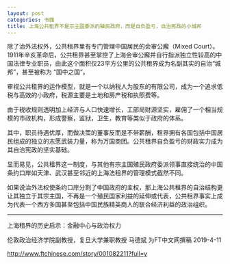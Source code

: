 ```yaml
---
layout: post
categories: 书摘
title: 上海公共租界不是宗主国委派的殖民政府，而是自负盈亏，自治宪政的小城邦
---
```


除了治外法权外，公共租界里有专门管理中国居民的会审公廨（Mixed Court）。1911年辛亥革命后，公共租界甚至掌控了上海会审公廨并自行指派独立性较高的中国法律专业职员，由此这个面积仅23平方公里的公共租界成为名副其实的自治“城邦”，甚至被称为 “国中之国”。

审视公共租界的运作模型，就是一个以纳税人为股东的有限公司，成为一个追求低税与高效的小政府，税源主要是土地和房产税和执照费等。

由于税收规则透明加上经济与人口快速增长，工部局财源坚实，雇佣了一个相当规模的市政机构，形成警察，监狱，卫生，教育等类似于政府的体系。

其中，职员待遇优厚，而做决策的董事反而是不带薪酬，租界拥有各国包括中国居民组成的独立的志愿武装力量，称为万国商团。公共租界自负盈亏的财政实力成为其自治宪政的坚实基础。

显而易见，公共租界这一制度，与其他有宗主国殖民政府委派领事直接统治的中国条约口岸如天津、武汉甚至邻近的上海法租界的管理模式截然不同。

如果说治外法权使条约口岸分割了中国政府的主权，那上海公共租界的自治结构更让其独立于其宗主国，不再是一个殖民国家利益的延伸或代表，公共租界事实上成为代表一个西方多国甚至包括中国民族精英商人的联合经济利益的政治组织。

---

上海租界的历史启示：金融中心与政治权力

伦敦政治经济学院副教授，复旦大学兼职教授 马德斌 为FT中文网撰稿 2019-4-11

http://www.ftchinese.com/story/001082211?full=y